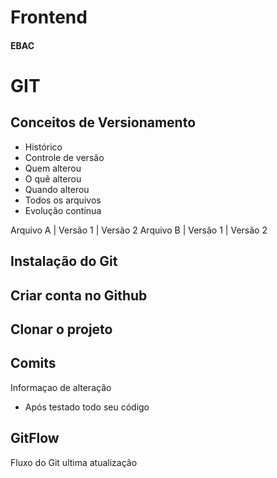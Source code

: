 # Frontend

#### EBAC

# GIT

## Conceitos de Versionamento
- Histórico 
- Controle de versão
- Quem alterou
- O quê alterou 
- Quando alterou
- Todos os arquivos
- Evolução contínua

Arquivo A | Versão 1 | Versão 2
Arquivo B | Versão 1 | Versão 2

## Instalação do Git

## Criar conta no Github

## Clonar o projeto

## Comits

Informaçao de alteração
- Após testado todo seu código

## GitFlow
Fluxo do Git
ultima atualização
